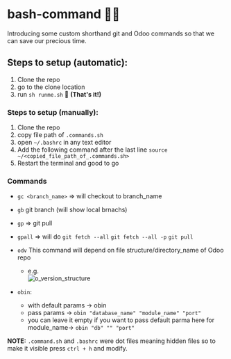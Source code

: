 # bash-command 🧑‍💻
Introducing some custom shorthand git and Odoo commands so that we can save our precious time.

## Steps to setup (automatic):
1. Clone the repo
2. go to the clone location
3. run `sh runme.sh` 🏃 **(That's it!)**

### Steps to setup (manually):
1. Clone the repo
2. copy file path of `.commands.sh`
3. open `~/.bashrc` in any text editor
4. Add the following command after the last line `source ~/<copied_file_path_of_.commands.sh>`
5. Restart the terminal and good to go

### Commands
* `gc <branch_name>` => will checkout to branch_name
* `gb` git branch (will show local brnachs)
* `gp` => git pull
* `gpall` => will do `git fetch --all` `git fetch --all -p` `git pull`
* `odv` This command will depend on file structure/directory_name of Odoo repo
  * e.g. <br/>
   ![o_version_structure](https://github.com/can-odoo/bash-command/assets/84001602/60ccd64f-dde4-4a18-a343-709d579dea8b)

* `obin`:
  * with default params ->  obin
  * pass params -> `obin "database_name" "module_name" "port"`
  * you can leave it empty if you want to pass default parma here for module_name-> `obin "db" "" "port"`

**NOTE:** `.command.sh` and `.bashrc` were dot files meaning hidden files so to make it visible press `ctrl + h` and modify.
